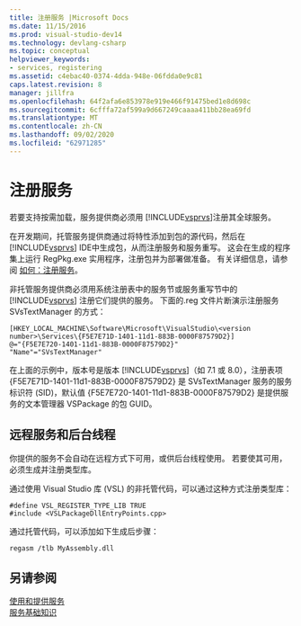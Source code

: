 ```yaml
---
title: 注册服务 |Microsoft Docs
ms.date: 11/15/2016
ms.prod: visual-studio-dev14
ms.technology: devlang-csharp
ms.topic: conceptual
helpviewer_keywords:
- services, registering
ms.assetid: c4ebac40-0374-4dda-948e-06fdda0e9c81
caps.latest.revision: 8
manager: jillfra
ms.openlocfilehash: 64f2afa6e853978e919e466f91475bed1e8d698c
ms.sourcegitcommit: 6cfffa72af599a9d667249caaaa411bb28ea69fd
ms.translationtype: MT
ms.contentlocale: zh-CN
ms.lasthandoff: 09/02/2020
ms.locfileid: "62971285"
---
```

# <a name="registering-services"></a>注册服务
若要支持按需加载，服务提供商必须用 [!INCLUDE[vsprvs](../includes/vsprvs-md.md)]注册其全球服务。  
  
 在开发期间，托管服务提供商通过将特性添加到包的源代码，然后在 [!INCLUDE[vsprvs](../includes/vsprvs-md.md)] IDE中生成包，从而注册服务和服务重写。 这会在生成的程序集上运行 RegPkg.exe 实用程序，注册包并为部署做准备。 有关详细信息，请参阅 [如何：注册服务](../misc/how-to-register-a-service.md)。  
  
 非托管服务提供商必须用系统注册表中的服务节或服务重写节中的 [!INCLUDE[vsprvs](../includes/vsprvs-md.md)] 注册它们提供的服务。 下面的.reg 文件片断演示注册服务 SVsTextManager 的方式：  
  
```  
[HKEY_LOCAL_MACHINE\Software\Microsoft\VisualStudio\<version number>\Services\{F5E7E71D-1401-11d1-883B-0000F87579D2}]  
@="{F5E7E720-1401-11d1-883B-0000F87579D2}"  
"Name"="SVsTextManager"  
```  
  
 在上面的示例中，版本号是版本 [!INCLUDE[vsprvs](../includes/vsprvs-md.md)]（如 7.1 或 8.0），注册表项 {F5E7E71D-1401-11d1-883B-0000F87579D2} 是 SVsTextManager 服务的服务标识符 (SID)，默认值 {F5E7E720-1401-11d1-883B-0000F87579D2} 是提供服务的文本管理器 VSPackage 的包 GUID。  
  
## <a name="remote-services-and-background-threads"></a>远程服务和后台线程  
 你提供的服务不会自动在远程方式下可用，或供后台线程使用。 若要使其可用，必须生成并注册类型库。  
  
 通过使用 Visual Studio 库 (VSL) 的非托管代码，可以通过这种方式注册类型库：  
  
```  
#define VSL_REGISTER_TYPE_LIB TRUE  
#include <VSLPackageDllEntryPoints.cpp>  
```  
  
 通过托管代码，可以添加如下生成后步骤：  
  
```  
regasm /tlb MyAssembly.dll  
```  
  
## <a name="see-also"></a>另请参阅  
 [使用和提供服务](../extensibility/using-and-providing-services.md)   
 [服务基础知识](../extensibility/internals/service-essentials.md)